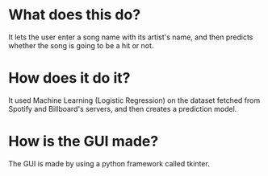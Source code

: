 # What does this do? #
It lets the user enter a song name with its artist's name, and then predicts whether the song is going to be a hit or not.

# How does it do it? # 
It used Machine Learning (Logistic Regression) on the dataset fetched from Spotify and Billboard's servers, and then creates a prediction model.

# How is the GUI made? #
The GUI is made by using a python framework called tkinter.
